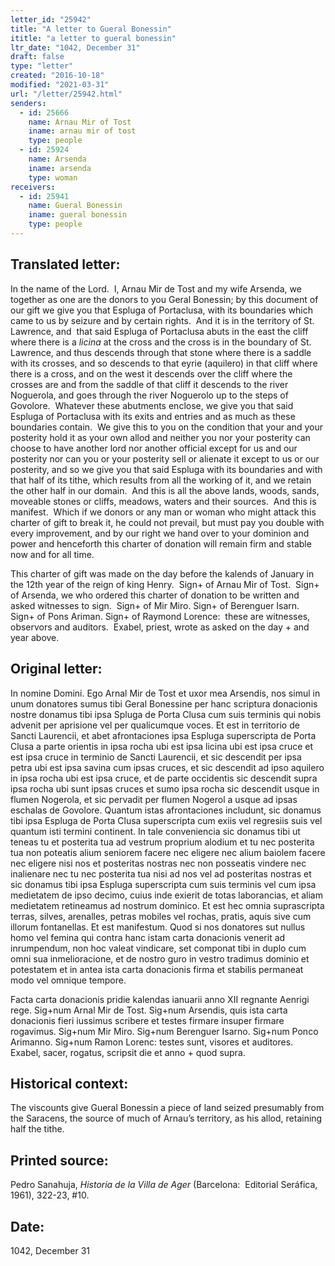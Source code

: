 ```yaml
---
letter_id: "25942"
title: "A letter to Gueral Bonessin"
ititle: "a letter to gueral bonessin"
ltr_date: "1042, December 31"
draft: false
type: "letter"
created: "2016-10-18"
modified: "2021-03-31"
url: "/letter/25942.html"
senders:
  - id: 25666
    name: Arnau Mir of Tost
    iname: arnau mir of tost
    type: people
  - id: 25924
    name: Arsenda
    iname: arsenda
    type: woman
receivers:
  - id: 25941
    name: Gueral Bonessin
    iname: gueral bonessin
    type: people
---
```

<h2> Translated letter:</h2><p>In the name of the Lord.&nbsp; I, Arnau Mir de Tost and my wife Arsenda, we together as one are the donors to you Geral Bonessin; by this document of our gift we give you that Espluga of Portaclusa, with its boundaries which came to us by seizure and by certain rights.&nbsp; And it is in the territory of St. Lawrence, and&nbsp; that said Espluga of Portaclusa abuts in the east the cliff where there is a <i>licina </i>at the cross and the cross is in the boundary of St. Lawrence, and thus descends through that stone where there is a saddle with its crosses, and so descends to that eyrie (aquilero) in that cliff where there is a cross, and on the west it descends over the cliff where the crosses are and from the saddle of that cliff it descends to the river Noguerola, and goes through the river Noguerolo up to the steps of Govolore.&nbsp; Whatever these abutments enclose, we give you that said Espluga of Portaclusa with its exits and entries and as much as these boundaries contain.&nbsp; We give this to you on the condition that your and your posterity hold it as your own allod and neither you nor your posterity can choose to have another lord nor another official except for us and our posterity nor can you or your posterity sell or alienate it except to us or our posterity, and so we give you that said Espluga with its boundaries and with that half of its tithe, which results from all the working of it, and we retain the other half in our domain.&nbsp; And this is all the above lands, woods, sands, moveable stones or cliffs, meadows, waters and their sources.&nbsp; And this is manifest.&nbsp; Which if we donors or any man or woman who might attack this charter of gift to break it, he could not prevail, but must pay you double with every improvement, and by our right we hand over to your dominion and power and henceforth this charter of donation will remain firm and stable now and for all time.</p><p>This charter of gift was made on the day before the kalends of January in the 12th year of the reign of king Henry.&nbsp; Sign+ of Arnau Mir of Tost.&nbsp; Sign+ of Arsenda, we who ordered this charter of donation to be written and asked witnesses to sign.&nbsp; Sign+ of Mir Miro. Sign+ of Berenguer Isarn. Sign+ of Pons Ariman. Sign+ of Raymond Lorence:&nbsp; these are witnesses, observors and auditors.&nbsp; Exabel, priest, wrote as asked on the day + and year above.</p><h2 class="mt-4"> Original letter:</h2><p>In nomine Domini. Ego Arnal Mir de Tost et uxor mea Arsendis, nos simul in unum donatores sumus tibi Geral Bonessine per hanc scriptura donacionis nostre donamus tibi ipsa Spluga de Porta Clusa cum suis terminis qui nobis advenit per aprisione vel per qualicumque voces. Et est in territorio de Sancti Laurencii, et abet afrontaciones ipsa Espluga superscripta de Porta Clusa a parte orientis in ipsa rocha ubi est ipsa licina ubi est ipsa cruce et est ipsa cruce in terminio de Sancti Laurencii, et sic descendit per ipsa petra ubi est ipsa savina cum ipsas cruces, et sic descendit ad ipso aquilero in ipsa rocha ubi est ipsa cruce, et de parte occidentis sic descendit supra ipsa rocha ubi sunt ipsas cruces et sumo ipsa rocha sic descendit usque in flumen Nogerola, et sic pervadit per flumen Nogerol a usque ad ipsas eschalas de Govolore. Quantum istas afronta­ciones includunt, sic donamus tibi ipsa Espluga de Porta Clusa superscripta cum exiis vel regresiis suis vel quantum isti termini continent. In tale conveniencia sic donamus tibi ut teneas tu et posterita tua ad vestrum proprium alodium et tu nec posterita tua non poteatis alium seniorem facere nec eligere nec alium baiolem facere nec eligere nisi nos et posteritas nostras nec non posseatis vindere nec inalienare nec tu nec posterita tua nisi ad nos vel ad posteritas nostras et sic donamus tibi ipsa Espluga superscripta cum suis terminis vel cum ipsa medietatem de ipso decimo, cuius inde exierit de totas laborancias, et aliam medietatem retineamus ad nostrum dominico. Et est hec omnia suprascripta terras, silves, arenalles, petras mobiles vel rochas, pratis, aquis sive cum illorum fontanellas. Et est manifestum. Quod si nos donatores sut nullus homo vel femina qui contra hanc istam carta donacionis venerit ad inrumpen­dum, non hoc valeat vindicare, set componat tibi in duplo cum omni sua inmelioracione, et de nostro guro in vestro tradimus dominio et potestatem et in antea ista carta donacionis firma et stabilis permaneat modo vel omnique tempore. &nbsp;</p><p>Facta carta donacionis pridie kalendas ianuarii anno XII regnante Aenrigi rege. Sig+num Arnal Mir de Tost. Sig+num Arsendis, quis ista carta donacionis fieri iussimus scribere et testes firmare insuper firmare rogavimus. Sig+num Mir Miro. Sig+num Berenguer Isarno. Sig+num Ponco Arimanno. Sig+num Ramon Lorenc: testes sunt, visores et auditores. Exabel, sacer, rogatus, scripsit die et anno + quod supra.&nbsp;</p><h2 class="mt-4"> Historical context:</h2><p>The viscounts give Gueral Bonessin a piece of land seized presumably from the Saracens, the source of much of Arnau’s territory, as his allod, retaining half the tithe.</p><h2 class="mt-4"> Printed source:</h2><p>Pedro Sanahuja, <i>Historia de la Villa de Ager</i> (Barcelona:&nbsp; Editorial Seráfica, 1961), 322-23, #10.</p><h2 class="mt-4"> Date:</h2>1042, December 31